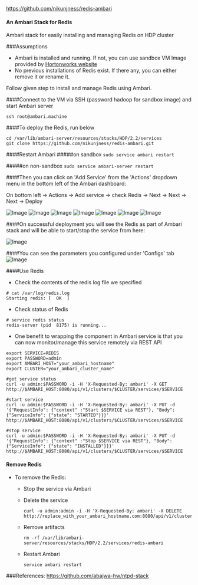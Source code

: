 https://github.com/nikunjness/redis-ambari

#### An Ambari Stack for Redis
Ambari stack for easily installing and managing Redis on HDP cluster


###Assumptions

- Ambari is installed and running. If not, you can use sandbox VM Image provided by [Hortonworks website](http://hortonworks.com/products/hortonworks-sandbox/)
- No previous installations of Redis exist. If there any, you can either remove it or rename it.

Follow given step to install and manage Redis using Ambari.

####Connect to the VM via SSH (password hadoop for sandbox image) and start Ambari server
```
ssh root@ambari.machine
```

####To deploy the Redis, run below
```
cd /var/lib/ambari-server/resources/stacks/HDP/2.2/services
git clone https://github.com/nikunjness/redis-ambari.git   
```

####Restart Ambari
#####on sandbox
```sudo service ambari restart```

#####on non-sandbox
```sudo service ambari-server restart```


####Then you can click on 'Add Service' from the 'Actions' dropdown menu in the bottom left of the Ambari dashboard:

On bottom left -> Actions -> Add service -> check Redis -> Next -> Next -> Next -> Deploy

![Image](../master/screenshots/addservice.png?raw=true)
![Image](../master/screenshots/assignmaster.png?raw=true)
![Image](../master/screenshots/customizeservice.png?raw=true)
![Image](../master/screenshots/install.png?raw=true)
![Image](../master/screenshots/installed.png?raw=true)
![Image](../master/screenshots/review.png?raw=true)
![Image](../master/screenshots/summary.png?raw=true)

####On successful deployment you will see the Redis as part of Ambari stack and will be able to start/stop the service from here:

![Image](../master/screenshots/redissummary.png?raw=true)
 
####You can see the parameters you configured under 'Configs' tab 
![Image](../master/screenshots/redisconfig.png?raw=true)

####Use Redis

- Check the contents of the redis log file we specified

```
# cat /var/log/redis.log
Starting redis: [  OK  ]
```

- Check status of Redis 
```
# service redis status
redis-server (pid  8175) is running...
``` 
- One benefit to wrapping the component in Ambari service is that you can now monitor/manage this service remotely via REST API

```
export SERVICE=REDIS
export PASSWORD=admin
export AMBARI_HOST="your_ambari_hostname"
export CLUSTER="your_ambari_cluster_name"

#get service status
curl -u admin:$PASSWORD -i -H 'X-Requested-By: ambari' -X GET http://$AMBARI_HOST:8080/api/v1/clusters/$CLUSTER/services/$SERVICE

#start service
curl -u admin:$PASSWORD -i -H 'X-Requested-By: ambari' -X PUT -d '{"RequestInfo": {"context" :"Start $SERVICE via REST"}, "Body": {"ServiceInfo": {"state": "STARTED"}}}' http://$AMBARI_HOST:8080/api/v1/clusters/$CLUSTER/services/$SERVICE

#stop service
curl -u admin:$PASSWORD -i -H 'X-Requested-By: ambari' -X PUT -d '{"RequestInfo": {"context" :"Stop $SERVICE via REST"}, "Body": {"ServiceInfo": {"state": "INSTALLED"}}}' http://$AMBARI_HOST:8080/api/v1/clusters/$CLUSTER/services/$SERVICE
```

#### Remove Redis

- To remove the Redis: 
  - Stop the service via Ambari
  - Delete the service
  
    ```
    curl -u admin:admin -i -H 'X-Requested-By: ambari' -X DELETE http://replace_with_your_ambari_hostname.com:8080/api/v1/clusters/ambari_cluster_name/services/REDIS
    ```
  - Remove artifacts 
  
    ```
    rm -rf /var/lib/ambari-server/resources/stacks/HDP/2.2/services/redis-ambari
    ```
  - Restart Ambari
    ```
    service ambari restart
    ```
    
###References:
https://github.com/abajwa-hw/ntpd-stack


    
